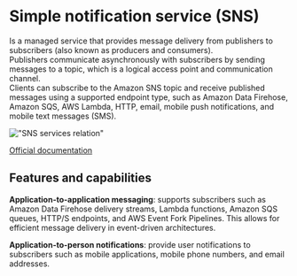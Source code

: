 # Simple notification service (SNS)
Is a managed service that provides message delivery from publishers to 
subscribers (also known as producers and consumers).   
Publishers communicate asynchronously with subscribers by sending messages 
to a topic, which is a logical access point and communication channel.  
Clients can subscribe to the Amazon SNS topic and receive published 
messages using a supported endpoint type, such as Amazon Data Firehose, 
Amazon SQS, AWS Lambda, HTTP, email, mobile push notifications, and mobile
text messages (SMS).  

!["SNS services relation"](https://docs.aws.amazon.com/images/sns/latest/dg/images/sns-delivery-protocols.png)

[Official documentation](https://docs.aws.amazon.com/sns/latest/dg/welcome.html)

## Features and capabilities
**Application-to-application messaging**: supports subscribers such as 
Amazon Data Firehose delivery streams, Lambda functions, Amazon SQS queues,
HTTP/S endpoints, and AWS Event Fork Pipelines. This allows for efficient 
message delivery in event-driven architectures.  
  
**Application-to-person notifications**: provide user notifications to 
subscribers such as mobile applications, mobile phone numbers, and email 
addresses.  
